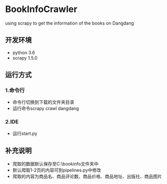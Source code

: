 # BookInfoCrawler
using scrapy to get the information of the books on Dangdang
## 开发环境
* python 3.6
* scrapy 1.5.0
## 运行方式
### 1.命令行
* 命令行切换到下载的文件夹目录
* 运行命令scrapy crawl dangdang
### 2.IDE
* 运行start.py
## 补充说明
* 爬取的数据默认保存至C:\\bookinfo文件夹中
* 默认爬取1-2页的内容可到pipelines.py中修改
* 爬取的内容为商品名、商品评论数、商品价格、商品地址、出版社、商品图片
